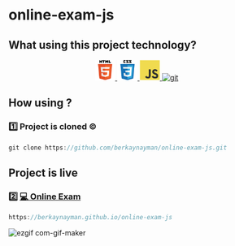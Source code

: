 # online-exam-js 

## What using this project technology?
<p align="center">
<a href="https://www.w3.org/html/" target="_blank" rel="noreferrer">
<img src="https://raw.githubusercontent.com/devicons/devicon/master/icons/html5/html5-original-wordmark.svg" alt="html5" width="40" height="40"/> </a>
<a href="https://www.w3schools.com/css/" target="_blank" rel="noreferrer">
<img src="https://raw.githubusercontent.com/devicons/devicon/master/icons/css3/css3-original-wordmark.svg" alt="css3" width="40" height="40"/> </a>
<a href="https://developer.mozilla.org/en-US/docs/Web/JavaScript" target="_blank" rel="noreferrer"> <img src="https://raw.githubusercontent.com/devicons/devicon/master/icons/javascript/javascript-original.svg" alt="javascript" width="40" height="40"/> </a>
<a href="https://git-scm.com/" target="_blank" rel="noreferrer"> <img src="https://www.vectorlogo.zone/logos/git-scm/git-scm-icon.svg" alt="git" width="40" height="40"/> </a> </p>

## How using ?
<p align="center">
<h3>1️⃣ Project is cloned ©️</h3>
  
```javascript
git clone https://github.com/berkaynayman/online-exam-js.git
```

## Project is live
<p align="center">
<h3>2️⃣ <a href="https://berkaynayman.github.io/online-exam-js/"> 💻 Online Exam </a></h3>
  
```javascript
https://berkaynayman.github.io/online-exam-js
```


![ezgif com-gif-maker](https://user-images.githubusercontent.com/62603509/143491106-cd8b2e78-83af-49b9-9a9d-0a4336b158b0.gif)

